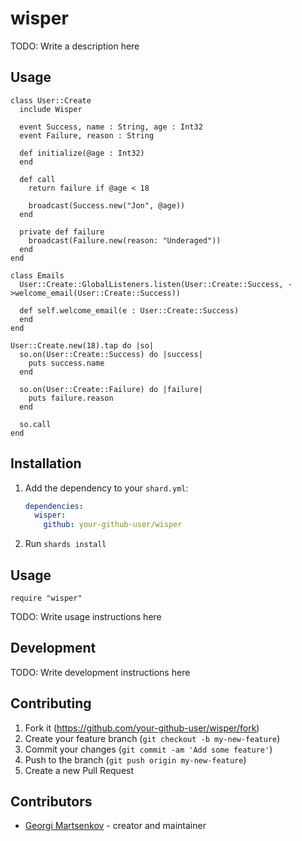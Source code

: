 # wisper

TODO: Write a description here

## Usage

```crystal
class User::Create
  include Wisper

  event Success, name : String, age : Int32
  event Failure, reason : String

  def initialize(@age : Int32)
  end

  def call
    return failure if @age < 18

    broadcast(Success.new("Jon", @age))
  end

  private def failure
    broadcast(Failure.new(reason: "Underaged"))
  end
end

class Emails
  User::Create::GlobalListeners.listen(User::Create::Success, ->welcome_email(User::Create::Success))

  def self.welcome_email(e : User::Create::Success)
  end
end

User::Create.new(18).tap do |so|
  so.on(User::Create::Success) do |success|
    puts success.name
  end

  so.on(User::Create::Failure) do |failure|
    puts failure.reason
  end

  so.call
end
```

## Installation

1. Add the dependency to your `shard.yml`:

   ```yaml
   dependencies:
     wisper:
       github: your-github-user/wisper
   ```

2. Run `shards install`

## Usage

```crystal
require "wisper"
```

TODO: Write usage instructions here

## Development

TODO: Write development instructions here

## Contributing

1. Fork it (<https://github.com/your-github-user/wisper/fork>)
2. Create your feature branch (`git checkout -b my-new-feature`)
3. Commit your changes (`git commit -am 'Add some feature'`)
4. Push to the branch (`git push origin my-new-feature`)
5. Create a new Pull Request

## Contributors

- [Georgi Martsenkov](https://github.com/your-github-user) - creator and maintainer
